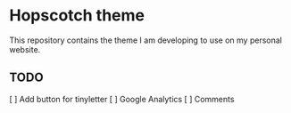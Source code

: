 # Hopscotch theme

This repository contains the theme I am developing to use on my personal website.

## TODO

 [ ] Add button for tinyletter
 [ ] Google Analytics
 [ ] Comments